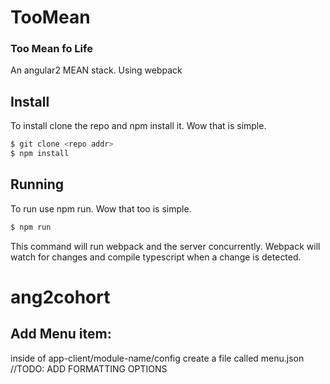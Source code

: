 # TooMean
### Too Mean fo Life

An angular2 MEAN stack. Using webpack

## Install
To install clone the repo and npm install it. Wow that is simple.

```bash
$ git clone <repo addr>
$ npm install
```

## Running
To run use npm run. Wow that too is simple.

```bash
$ npm run
```

This command will run webpack and the server concurrently. Webpack will
watch for changes and compile typescript when a change is detected.

# ang2cohort


## Add Menu item:
inside of app-client/module-name/config create a file called menu.json 
//TODO: ADD FORMATTING OPTIONS
